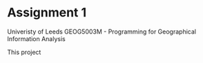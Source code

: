 # Assignment 1
Univeristy of Leeds
GEOG5003M - Programming for Geographical Information Analysis

This project
